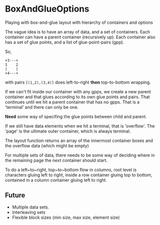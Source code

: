# BoxAndGlueOptions
Playing with box-and-glue layout with hierarchy of containers and options

The vague idea is to have an array of data, and a set of containers.
Each container can have a parent container (recursively up).
Each container also has a set of glue points, and a list of glue-point-pairs (gpp).

So,
```
+3---+
1    2
|    |
+4---+
```
with pairs `[(1,2),(3,4)]` does left-to-right **then** top-to-bottom wrapping.

If we can't fit inside our container with any gpps, we create a new parent container and that glues according to its own
glue points and pairs.
That continues until we hit a parent container that has no gpps. That is a 'terminal' and there can only be one.

**Need** some way of specifing the glue points between child and parent.

If we still have data elements when we hit a terminal, that is 'overflow'.
The 'page' is the ultimate outer container, which is always terminal.

The layout function returns an array of the innermost container boxes and the overflow data (which might be empty)

For multiple sets of data, there needs to be some way of deciding where in the remaining page the next container should start.

To do a left~to~right, top~to~bottom flow in columns, root level is characters gluing left to right, inside
a row container gluing top to bottom, contained in a column container gluing left to right.

Future
--------

* Multiple data sets.
* Interleaving sets
* Flexible block sizes (min size, max size, element size)
